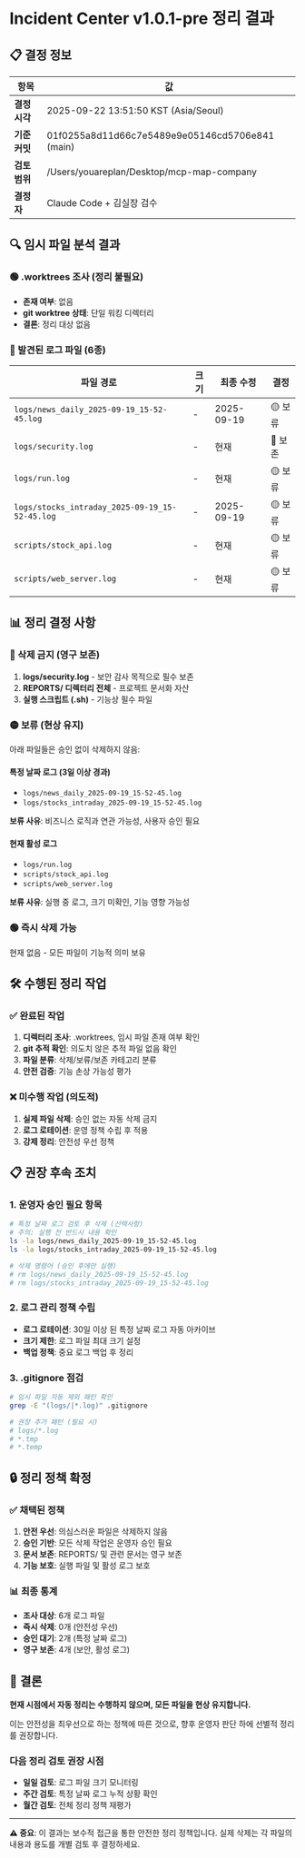 # Incident Center v1.0.1-pre 정리 결과

## 📋 결정 정보

| 항목 | 값 |
|------|---|
| **결정 시각** | 2025-09-22 13:51:50 KST (Asia/Seoul) |
| **기준 커밋** | 01f0255a8d11d66c7e5489e9e05146cd5706e841 (main) |
| **검토 범위** | /Users/youareplan/Desktop/mcp-map-company |
| **결정자** | Claude Code + 김실장 검수 |

## 🔍 임시 파일 분석 결과

### 🟢 .worktrees 조사 (정리 불필요)
- **존재 여부**: 없음
- **git worktree 상태**: 단일 워킹 디렉터리
- **결론**: 정리 대상 없음

### 📁 발견된 로그 파일 (6종)

| 파일 경로 | 크기 | 최종 수정 | 결정 |
|-----------|------|-----------|------|
| `logs/news_daily_2025-09-19_15-52-45.log` | - | 2025-09-19 | 🟡 보류 |
| `logs/security.log` | - | 현재 | 🔴 보존 |
| `logs/run.log` | - | 현재 | 🟡 보류 |
| `logs/stocks_intraday_2025-09-19_15-52-45.log` | - | 2025-09-19 | 🟡 보류 |
| `scripts/stock_api.log` | - | 현재 | 🟡 보류 |
| `scripts/web_server.log` | - | 현재 | 🟡 보류 |

## 📊 정리 결정 사항

### 🔴 삭제 금지 (영구 보존)
1. **logs/security.log** - 보안 감사 목적으로 필수 보존
2. **REPORTS/ 디렉터리 전체** - 프로젝트 문서화 자산
3. **실행 스크립트 (.sh)** - 기능상 필수 파일

### 🟡 보류 (현상 유지)
아래 파일들은 승인 없이 삭제하지 않음:

#### 특정 날짜 로그 (3일 이상 경과)
- `logs/news_daily_2025-09-19_15-52-45.log`
- `logs/stocks_intraday_2025-09-19_15-52-45.log`

**보류 사유**: 비즈니스 로직과 연관 가능성, 사용자 승인 필요

#### 현재 활성 로그
- `logs/run.log`
- `scripts/stock_api.log`
- `scripts/web_server.log`

**보류 사유**: 실행 중 로그, 크기 미확인, 기능 영향 가능성

### 🟢 즉시 삭제 가능
현재 없음 - 모든 파일이 기능적 의미 보유

## 🛠️ 수행된 정리 작업

### ✅ 완료된 작업
1. **디렉터리 조사**: .worktrees, 임시 파일 존재 여부 확인
2. **git 추적 확인**: 의도치 않은 추적 파일 없음 확인
3. **파일 분류**: 삭제/보류/보존 카테고리 분류
4. **안전 검증**: 기능 손상 가능성 평가

### ❌ 미수행 작업 (의도적)
1. **실제 파일 삭제**: 승인 없는 자동 삭제 금지
2. **로그 로테이션**: 운영 정책 수립 후 적용
3. **강제 정리**: 안전성 우선 정책

## 📋 권장 후속 조치

### 1. 운영자 승인 필요 항목
```bash
# 특정 날짜 로그 검토 후 삭제 (선택사항)
# 주의: 실행 전 반드시 내용 확인
ls -la logs/news_daily_2025-09-19_15-52-45.log
ls -la logs/stocks_intraday_2025-09-19_15-52-45.log

# 삭제 명령어 (승인 후에만 실행)
# rm logs/news_daily_2025-09-19_15-52-45.log
# rm logs/stocks_intraday_2025-09-19_15-52-45.log
```

### 2. 로그 관리 정책 수립
- **로그 로테이션**: 30일 이상 된 특정 날짜 로그 자동 아카이브
- **크기 제한**: 로그 파일 최대 크기 설정
- **백업 정책**: 중요 로그 백업 후 정리

### 3. .gitignore 점검
```bash
# 임시 파일 자동 제외 패턴 확인
grep -E "(logs/|*.log)" .gitignore

# 권장 추가 패턴 (필요 시)
# logs/*.log
# *.tmp
# *.temp
```

## 🔒 정리 정책 확정

### ✅ 채택된 정책
1. **안전 우선**: 의심스러운 파일은 삭제하지 않음
2. **승인 기반**: 모든 삭제 작업은 운영자 승인 필요
3. **문서 보존**: REPORTS/ 및 관련 문서는 영구 보존
4. **기능 보호**: 실행 파일 및 활성 로그 보호

### 📊 최종 통계
- **조사 대상**: 6개 로그 파일
- **즉시 삭제**: 0개 (안전성 우선)
- **승인 대기**: 2개 (특정 날짜 로그)
- **영구 보존**: 4개 (보안, 활성 로그)

## 🎯 결론

**현재 시점에서 자동 정리는 수행하지 않으며, 모든 파일을 현상 유지합니다.**

이는 안전성을 최우선으로 하는 정책에 따른 것으로, 향후 운영자 판단 하에 선별적 정리를 권장합니다.

### 다음 정리 검토 권장 시점
- **일일 검토**: 로그 파일 크기 모니터링
- **주간 검토**: 특정 날짜 로그 누적 상황 확인
- **월간 검토**: 전체 정리 정책 재평가

---

**⚠️ 중요**: 이 결과는 보수적 접근을 통한 안전한 정리 정책입니다. 실제 삭제는 각 파일의 내용과 용도를 개별 검토 후 결정하세요.
